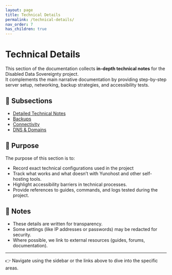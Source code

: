 ```yaml
---
layout: page
title: Technical Details
permalink: /technical-details/
nav_order: 7
has_children: true
---
```


# Technical Details

This section of the documentation collects **in-depth technical notes** for the Disabled Data Sovereignty project.  
It complements the main narrative documentation by providing step-by-step server setup, networking, backup strategies, and accessibility tests.  

## 📂 Subsections
- [Detailed Technical Notes](./alpha-prototype-server.md)  
- [Backups](./backups.md)  
- [Connectivity](./connectivity.md)  
- [DNS & Domains](./dns.md)  

## 🔎 Purpose
The purpose of this section is to:
- Record exact technical configurations used in the project 
- Track what works and what doesn’t with Yunohost and other self-hosting tools.
- Highlight accessibility barriers in technical processes.
- Provide references to guides, commands, and logs tested during the project.

## 📌 Notes
- These details are written for transparency.  
- Some settings (like IP addresses or passwords) may be redacted for security.  
- Where possible, we link to external resources (guides, forums, documentation).

---
👉 Navigate using the sidebar or the links above to dive into the specific areas.
